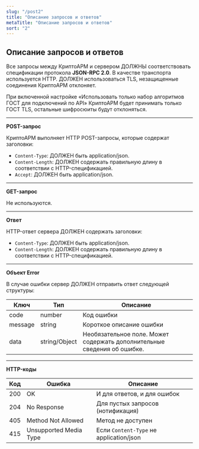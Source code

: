 ```yaml
---
slug: "/post2"
title: "Описание запросов и ответов"
metaTitle: "Описание запросов и ответов"
sort: "2"
---
```


## Описание запросов и ответов

Все запросы между КриптоАРМ и сервером ДОЛЖНЫ соответствовать спецификации протокола **JSON-RPC 2.0**. В качестве транспорта используется HTTP. ДОЛЖЕН использоваться TLS, незащищенные соединения КриптоАРМ отклоняет. 

При включенной настройке «Использовать только набор алгоритмов ГОСТ для подключений по API» КриптоАРМ будет принимать только ГОСТ TLS, остальные шифросюиты будут отклоняться.

---
**POST-запрос**

КриптоАРМ выполняет HTTP POST-запросы, которые содержат заголовки:

- `Content-Type`: ДОЛЖЕН быть application/json.
- `Content-Length`: ДОЛЖЕН содержать правильную длину в соответствии с HTTP-спецификацией.
- `Accept`: ДОЛЖЕН быть application/json.

---
**GET-запрос**

Не используются.

---
**Ответ**

HTTP-ответ сервера ДОЛЖЕН содержать заголовки:

- `Content-Type`: ДОЛЖЕН быть application/json.
- `Content-Length`: ДОЛЖЕН содержать правильную длину в соответствии с HTTP-спецификацией.

---
**Объект Error**

В случае ошибки сервер ДОЛЖЕН отправить ответ следующей структуры:

| Ключ | Тип | Описание |
| --- | --- | --- |
| code | number | Код ошибки |
| message |  string |  Короткое описание ошибки |
| data |  string/Object |  Необязательное поле. Может содержать дополнительные сведения об ошибке. |

---
**HTTP-коды**

| Код | Ошибка | Описание |
| --- | --- | --- |
| 200 | OK | И для ответов, и для ошибок |
| 204 |  No Response |  Для пустых запросов (нотификация) |
| 405 |  Method Not Allowed |  Метод не доступен |
| 415 |  Unsupported Media Type |  Если `Content-Type` не application/json |